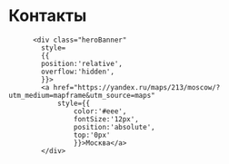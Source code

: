 # Контакты

          <div class="heroBanner" 
            style=
            {{
            position:'relative',
            overflow:'hidden',
            }}>
            <a href="https://yandex.ru/maps/213/moscow/?utm_medium=mapframe&utm_source=maps" 
                style={{
                    color:'#eee',
                    fontSize:'12px',
                    position:'absolute',
                    top:'0px'
                    }}>Москва</a>
            </div>